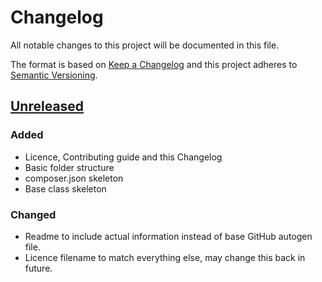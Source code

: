 # Changelog
All notable changes to this project will be documented in this file.

The format is based on [Keep a Changelog](http://keepachangelog.com/en/1.0.0/)
and this project adheres to [Semantic Versioning](http://semver.org/spec/v2.0.0.html).

## [Unreleased]
### Added
- Licence, Contributing guide and this Changelog
- Basic folder structure
- composer.json skeleton
- Base class skeleton

### Changed
- Readme to include actual information instead of base GitHub autogen file.
- Licence filename to match everything else, may change this back in future.

[Unreleased]: https://github.com/es02/knapper/dev
